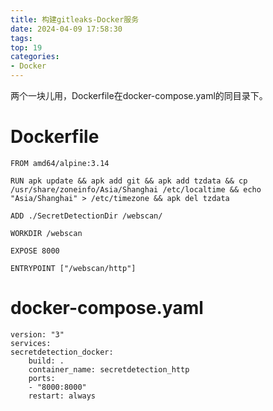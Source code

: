 ```yaml
---
title: 构建gitleaks-Docker服务
date: 2024-04-09 17:58:30
tags:
top: 19
categories:
- Docker
---
```


两个一块儿用，Dockerfile在docker-compose.yaml的同目录下。

# Dockerfile

    FROM amd64/alpine:3.14

    RUN apk update && apk add git && apk add tzdata && cp /usr/share/zoneinfo/Asia/Shanghai /etc/localtime && echo "Asia/Shanghai" > /etc/timezone && apk del tzdata

    ADD ./SecretDetectionDir /webscan/

    WORKDIR /webscan

    EXPOSE 8000

    ENTRYPOINT ["/webscan/http"]

# docker-compose.yaml

    version: "3"
    services:
    secretdetection_docker:
        build: .
        container_name: secretdetection_http
        ports:
        - "8000:8000"
        restart: always
    

